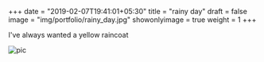 +++
date = "2019-02-07T19:41:01+05:30"
title = "rainy day"
draft = false
image = "img/portfolio/rainy_day.jpg"
showonlyimage = true
weight = 1
+++

I've always wanted a yellow raincoat

![pic](/img/portfolio/rainy_day.jpg)
